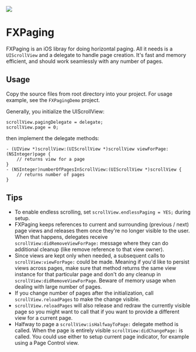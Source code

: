 <img src="http://dl.dropbox.com/u/5671499/github/fxpager.png" />

# FXPaging

FXPaging is an iOS libray for doing horizontal paging. All it needs is a `UIScrollView` and a delegate to handle page creation. It's fast and memory efficient, and should work seamlessly with any number of pages.

## Usage

Copy the source files from root directory into your project. For usage example, see the `FXPagingDemo` project.

Generally, you initialize the UIScrollView:

```objc
scrollView.pagingDelegate = delegate;
scrollView.page = 0;
``` 

then implement the delegate methods:

```objc
- (UIView *)scrollView:(UIScrollView *)scrollView viewForPage:(NSInteger)page {
	// returns view for a page 
}
- (NSInteger)numberOfPagesInScrollView:(UIScrollView *)scrollView {
    // returns number of pages
}
```

## Tips

* To enable endless scrolling, set `scrollView.endlessPaging = YES;` during setup.
* FXPaging keeps references to current and surrounding (previous / next) page views and releases them once they're no longer visible to the user. When that happens, delegates receive `scrollView:didRemoveViewForPage:` message where they can do additional cleanup (like remove reference to that view owner).
* Since views are kept only when needed, a subsequent calls to `scrollView:viewForPage:` could be made. Meaning if you'd like to persist views across pages, make sure that method returns the same view instance for that particular page and don't do any cleanup in `scrollView:didRemoveViewForPage`. Beware of memory usage when dealing with large number of pages. 
* If you change number of pages after the initialization, call `scrollView.reloadPages` to make the change visible. 
* `scrollView.reloadPages` will also release and redraw the currently visible page so you might want to call that if you want to provide a different view for a current page.
* Halfway to page a `scrollView:isHalfwayToPage:` delegate method is called. When the page is entirely visible `scrollView:didChangePage:` is called. You could use either to setup current page indicator, for example using a Page Control view.